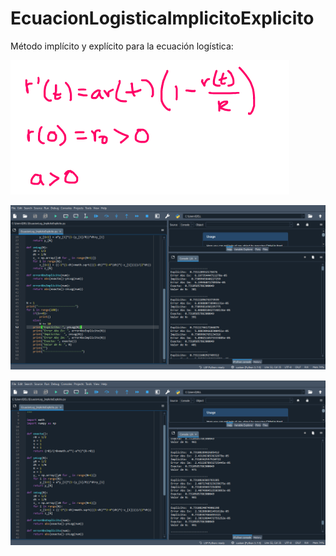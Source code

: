 # EcuacionLogisticaImplicitoExplicito
Método implícito y explícito para la ecuación logística:

![Octavio](imagen.png)


![Octavio](python1.png)



![Octavio](python2.png)
